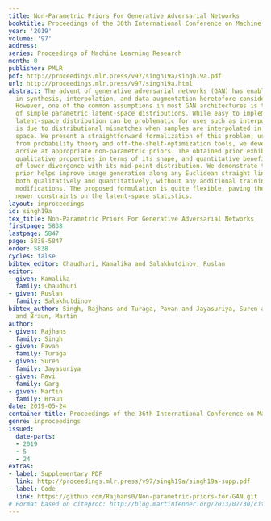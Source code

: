```yaml
---
title: Non-Parametric Priors For Generative Adversarial Networks
booktitle: Proceedings of the 36th International Conference on Machine Learning
year: '2019'
volume: '97'
address: 
series: Proceedings of Machine Learning Research
month: 0
publisher: PMLR
pdf: http://proceedings.mlr.press/v97/singh19a/singh19a.pdf
url: http://proceedings.mlr.press/v97/singh19a.html
abstract: The advent of generative adversarial networks (GAN) has enabled new capabilities
  in synthesis, interpolation, and data augmentation heretofore considered very challenging.
  However, one of the common assumptions in most GAN architectures is the assumption
  of simple parametric latent-space distributions. While easy to implement, a simple
  latent-space distribution can be problematic for uses such as interpolation. This
  is due to distributional mismatches when samples are interpolated in the latent
  space. We present a straightforward formalization of this problem; using basic results
  from probability theory and off-the-shelf-optimization tools, we develop ways to
  arrive at appropriate non-parametric priors. The obtained prior exhibits unusual
  qualitative properties in terms of its shape, and quantitative benefits in terms
  of lower divergence with its mid-point distribution. We demonstrate that our designed
  prior helps improve image generation along any Euclidean straight line during interpolation,
  both qualitatively and quantitatively, without any additional training or architectural
  modifications. The proposed formulation is quite flexible, paving the way to impose
  newer constraints on the latent-space statistics.
layout: inproceedings
id: singh19a
tex_title: Non-Parametric Priors For Generative Adversarial Networks
firstpage: 5838
lastpage: 5847
page: 5838-5847
order: 5838
cycles: false
bibtex_editor: Chaudhuri, Kamalika and Salakhutdinov, Ruslan
editor:
- given: Kamalika
  family: Chaudhuri
- given: Ruslan
  family: Salakhutdinov
bibtex_author: Singh, Rajhans and Turaga, Pavan and Jayasuriya, Suren and Garg, Ravi
  and Braun, Martin
author:
- given: Rajhans
  family: Singh
- given: Pavan
  family: Turaga
- given: Suren
  family: Jayasuriya
- given: Ravi
  family: Garg
- given: Martin
  family: Braun
date: 2019-05-24
container-title: Proceedings of the 36th International Conference on Machine Learning
genre: inproceedings
issued:
  date-parts:
  - 2019
  - 5
  - 24
extras:
- label: Supplementary PDF
  link: http://proceedings.mlr.press/v97/singh19a/singh19a-supp.pdf
- label: Code
  link: https://github.com/Rajhans0/Non-parametric-priors-for-GAN.git
# Format based on citeproc: http://blog.martinfenner.org/2013/07/30/citeproc-yaml-for-bibliographies/
---
```

